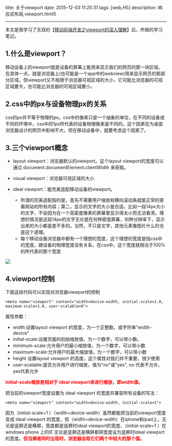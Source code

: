 title: 关于viewport
date: 2015-12-03 11:25:31
tags: [web,H5]
description: 响应式布局,viewport.html5

---

本文是我学习了无双的【[移动前端开发之viewport的深入理解](http://www.cnblogs.com/2050/p/3877280.html)】后，所做的学习笔记。

## 1.什么是viewport？
移动设备上的viewport就是设备的屏幕上能用来显示我们的网页的那一块区域，在具体一点，就是浏览器上(也可能是一个app中的webview)用来显示网页的那部分区域，但viewport又不局限于浏览器可视区域的大小，它可能比浏览器的可视区域要大，也可能比浏览器的可视区域要小。

<!-- more -->

## 2.css中的px与设备物理px的关系
css的px并不等于物理的px。css中的像素只是一个抽象的单位，在不同的设备或不同的环境中，css中的1px所代表的设备物理像素是不同的。这个因素在为桌面浏览器设计的网页中影响不大，但在移动设备中，就要考虑这个因素了。

## 3.三个viewport概念
+ layout viewport：浏览器默认的viewport。这个layout viewport的宽度可以通过 document.documentElement.clientWidth 来获取。

+ visual viewport：浏览器可视区域的大小

+ ideal viewport：能完美适配移动设备的viewport。
	+ 所谓的完美适配指的是，首先不需要用户缩放和横向滚动条就能正常的查看网站的所有内容；第二，显示的文字的大小是合适，比如一段14px大小的文字，不会因为在一个高密度像素的屏幕里显示得太小而无法看清，理想的情况是这段14px的文字无论是在何种密度屏幕，何种分辨率下，显示出来的大小都是差不多的。当然，不只是文字，其他元素像图片什么的也是这个道理。
	+ 每个移动设备浏览器中都有一个理想的宽度，这个理想的宽度是指css中的宽度，跟设备的物理宽度没有关系，在css中，这个宽度就相当于100%的所代表的那个宽度

![](/images/201511/3.jpg)
## 4.viewport控制
下面这段代码可以实现对浏览器viewport的控制

	<meta name="viewport" content="width=device-width, initial-scale=1.0, maximum-scale=1.0, user-scalable=0">

属性参数：

+ width:设置layout viewport  的宽度，为一个正整数，或字符串"width-device"
+ initial-scale:设置页面的初始缩放值，为一个数字，可以带小数。
+ minimum-scale:允许用户的最小缩放值，为一个数字，可以带小数
+ maximum-scale:允许用户的最大缩放值，为一个数字，可以带小数
+ height	设置layout viewport  的高度，这个属性对我们并不重要，很少使用
+ user-scalable:是否允许用户进行缩放，值为"no"或"yes", no 代表不允许，yes代表允许

<b style="color:red">initial-scale缩放是相对于 ideal viewport来进行缩放，即width值。</b>

把当前的viewport宽度设置为 ideal viewport 的宽度并兼容所有设备的写法：

	<meta name="viewport" content="width=device-width, initial-scale=1">

 因为（initial-scale=1 ）（width=device-width）虽然都能把当前的viewport宽度变成 ideal viewport 的宽度，但（width=device-width）在iphone和ipad上，无论是竖屏还是横屏，宽度都是竖屏时ideal viewport的宽度，（initial-scale=1 ）在windows phone 上的IE 无论是竖屏还是横屏都把宽度设为竖屏时ideal viewport的宽度。<b style="color:red">但当俩者同时出现时，浏览器会取它们两个中较大的那个值。</b>


